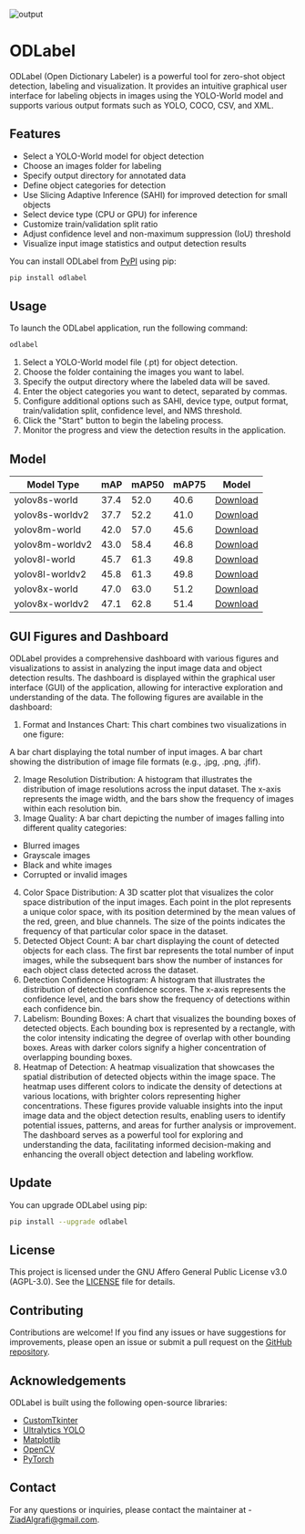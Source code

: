 ![output](https://github.com/Ziad-Algrafi/ODLabel/assets/117011801/9fb27b28-eab1-4edb-9c1d-0535c4e0e99a)

# ODLabel

ODLabel (Open Dictionary Labeler) is a powerful tool for zero-shot object detection, labeling and visualization. It provides an intuitive graphical user interface for labeling objects in images using the YOLO-World model and supports various output formats such as YOLO, COCO, CSV, and XML.

## Features

- Select a YOLO-World model for object detection
- Choose an images folder for labeling
- Specify output directory for annotated data
- Define object categories for detection
- Use Slicing Adaptive Inference (SAHI) for improved detection for small objects
- Select device type (CPU or GPU) for inference
- Customize train/validation split ratio
- Adjust confidence level and non-maximum suppression (IoU) threshold
- Visualize input image statistics and output detection results

You can install ODLabel from [PyPI](https://pypi.org/project/odlabel/) using pip:

```bash
pip install odlabel

```

## Usage

To launch the ODLabel application, run the following command:

```bash
odlabel
```

1. Select a YOLO-World model file (.pt) for object detection.
2. Choose the folder containing the images you want to label.
3. Specify the output directory where the labeled data will be saved.
4. Enter the object categories you want to detect, separated by commas.
5. Configure additional options such as SAHI, device type, output format, train/validation split, confidence level, and NMS threshold.
6. Click the "Start" button to begin the labeling process.
7. Monitor the progress and view the detection results in the application.

## Model

| Model Type      | mAP  | mAP50 | mAP75 | Model                                                                                         |
| --------------- | ---- | ----- | ----- | --------------------------------------------------------------------------------------------- |
| yolov8s-world   | 37.4 | 52.0  | 40.6  | [Download](https://github.com/ultralytics/assets/releases/download/v8.2.0/yolov8s-world.pt)   |
| yolov8s-worldv2 | 37.7 | 52.2  | 41.0  | [Download](https://github.com/ultralytics/assets/releases/download/v8.2.0/yolov8s-worldv2.pt) |
| yolov8m-world   | 42.0 | 57.0  | 45.6  | [Download](https://github.com/ultralytics/assets/releases/download/v8.2.0/yolov8m-world.pt)   |
| yolov8m-worldv2 | 43.0 | 58.4  | 46.8  | [Download](https://github.com/ultralytics/assets/releases/download/v8.2.0/yolov8m-worldv2.pt) |
| yolov8l-world   | 45.7 | 61.3  | 49.8  | [Download](https://github.com/ultralytics/assets/releases/download/v8.2.0/yolov8l-world.pt)   |
| yolov8l-worldv2 | 45.8 | 61.3  | 49.8  | [Download](https://github.com/ultralytics/assets/releases/download/v8.2.0/yolov8l-worldv2.pt) |
| yolov8x-world   | 47.0 | 63.0  | 51.2  | [Download](https://github.com/ultralytics/assets/releases/download/v8.2.0/yolov8x-world.pt)   |
| yolov8x-worldv2 | 47.1 | 62.8  | 51.4  | [Download](https://github.com/ultralytics/assets/releases/download/v8.2.0/yolov8x-worldv2.pt) |

## GUI Figures and Dashboard
ODLabel provides a comprehensive dashboard with various figures and visualizations to assist in analyzing the input image data and object detection results. The dashboard is displayed within the graphical user interface (GUI) of the application, allowing for interactive exploration and understanding of the data.
The following figures are available in the dashboard:
1. Format and Instances Chart: This chart combines two visualizations in one figure:

A bar chart displaying the total number of input images.
A bar chart showing the distribution of image file formats (e.g., .jpg, .png, .jfif).

2. Image Resolution Distribution: A histogram that illustrates the distribution of image resolutions across the input dataset. The x-axis represents the image width, and the bars show the frequency of images within each resolution bin.
3. Image Quality: A bar chart depicting the number of images falling into different quality categories:

- Blurred images
- Grayscale images
- Black and white images
- Corrupted or invalid images

4. Color Space Distribution: A 3D scatter plot that visualizes the color space distribution of the input images. Each point in the plot represents a unique color space, with its position determined by the mean values of the red, green, and blue channels. The size of the points indicates the frequency of that particular color space in the dataset.
5. Detected Object Count: A bar chart displaying the count of detected objects for each class. The first bar represents the total number of input images, while the subsequent bars show the number of instances for each object class detected across the dataset.
6. Detection Confidence Histogram: A histogram that illustrates the distribution of detection confidence scores. The x-axis represents the confidence level, and the bars show the frequency of detections within each confidence bin.
7. Labelism: Bounding Boxes: A chart that visualizes the bounding boxes of detected objects. Each bounding box is represented by a rectangle, with the color intensity indicating the degree of overlap with other bounding boxes. Areas with darker colors signify a higher concentration of overlapping bounding boxes.
8. Heatmap of Detection: A heatmap visualization that showcases the spatial distribution of detected objects within the image space. The heatmap uses different colors to indicate the density of detections at various locations, with brighter colors representing higher concentrations.
These figures provide valuable insights into the input image data and the object detection results, enabling users to identify potential issues, patterns, and areas for further analysis or improvement. The dashboard serves as a powerful tool for exploring and understanding the data, facilitating informed decision-making and enhancing the overall object detection and labeling workflow.

## Update

You can upgrade ODLabel using pip:

```bash
pip install --upgrade odlabel

```

## License

This project is licensed under the GNU Affero General Public License v3.0 (AGPL-3.0). See the [LICENSE](LICENSE) file for details.

## Contributing

Contributions are welcome! If you find any issues or have suggestions for improvements, please open an issue or submit a pull request on the [GitHub repository](https://github.com/Ziad-Algrafi/odlabel).

## Acknowledgements

ODLabel is built using the following open-source libraries:

- [CustomTkinter](https://github.com/TomSchimansky/CustomTkinter)
- [Ultralytics YOLO](https://github.com/ultralytics/ultralytics)
- [Matplotlib](https://matplotlib.org)
- [OpenCV](https://opencv.org)
- [PyTorch](https://pytorch.org)

## Contact

For any questions or inquiries, please contact the maintainer at - ZiadAlgrafi@gmail.com.
